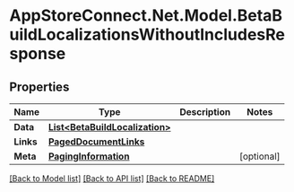 # AppStoreConnect.Net.Model.BetaBuildLocalizationsWithoutIncludesResponse

## Properties

Name | Type | Description | Notes
------------ | ------------- | ------------- | -------------
**Data** | [**List&lt;BetaBuildLocalization&gt;**](BetaBuildLocalization.md) |  | 
**Links** | [**PagedDocumentLinks**](PagedDocumentLinks.md) |  | 
**Meta** | [**PagingInformation**](PagingInformation.md) |  | [optional] 

[[Back to Model list]](../README.md#documentation-for-models) [[Back to API list]](../README.md#documentation-for-api-endpoints) [[Back to README]](../README.md)

